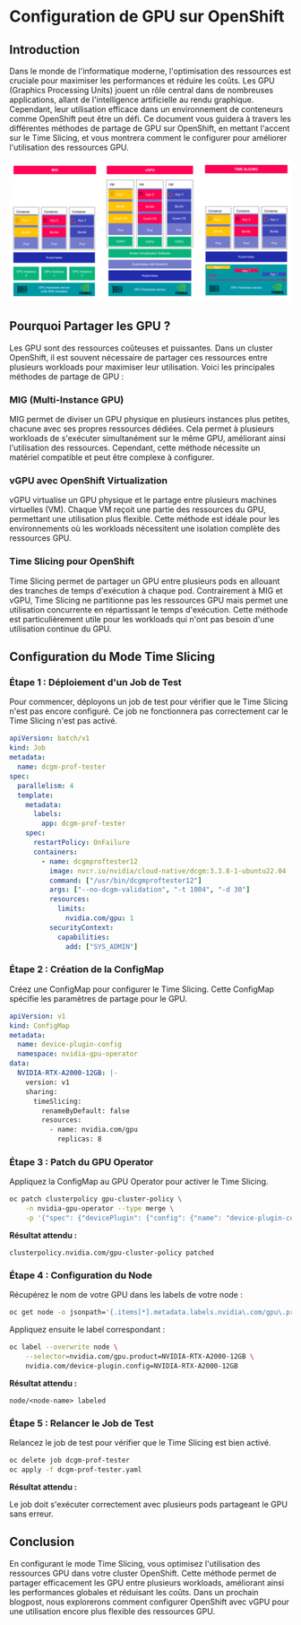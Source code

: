 # Configuration de GPU sur OpenShift

## Introduction

Dans le monde de l'informatique moderne, l'optimisation des ressources est cruciale pour maximiser les performances et réduire les coûts. Les GPU (Graphics Processing Units) jouent un rôle central dans de nombreuses applications, allant de l'intelligence artificielle au rendu graphique. Cependant, leur utilisation efficace dans un environnement de conteneurs comme OpenShift peut être un défi. Ce document vous guidera à travers les différentes méthodes de partage de GPU sur OpenShift, en mettant l'accent sur le Time Slicing, et vous montrera comment le configurer pour améliorer l'utilisation des ressources GPU.

![RT-isolation](images/nvidia-arch.svg)

## Pourquoi Partager les GPU ?

Les GPU sont des ressources coûteuses et puissantes. Dans un cluster OpenShift, il est souvent nécessaire de partager ces ressources entre plusieurs workloads pour maximiser leur utilisation. Voici les principales méthodes de partage de GPU :

### MIG (Multi-Instance GPU)

MIG permet de diviser un GPU physique en plusieurs instances plus petites, chacune avec ses propres ressources dédiées. Cela permet à plusieurs workloads de s'exécuter simultanément sur le même GPU, améliorant ainsi l'utilisation des ressources. Cependant, cette méthode nécessite un matériel compatible et peut être complexe à configurer.

### vGPU avec OpenShift Virtualization

vGPU virtualise un GPU physique et le partage entre plusieurs machines virtuelles (VM). Chaque VM reçoit une partie des ressources du GPU, permettant une utilisation plus flexible. Cette méthode est idéale pour les environnements où les workloads nécessitent une isolation complète des ressources GPU.

### Time Slicing pour OpenShift

Time Slicing permet de partager un GPU entre plusieurs pods en allouant des tranches de temps d'exécution à chaque pod. Contrairement à MIG et vGPU, Time Slicing ne partitionne pas les ressources GPU mais permet une utilisation concurrente en répartissant le temps d'exécution. Cette méthode est particulièrement utile pour les workloads qui n'ont pas besoin d'une utilisation continue du GPU.

## Configuration du Mode Time Slicing

### Étape 1 : Déploiement d'un Job de Test

Pour commencer, déployons un job de test pour vérifier que le Time Slicing n'est pas encore configuré. Ce job ne fonctionnera pas correctement car le Time Slicing n'est pas activé.

```yaml
apiVersion: batch/v1
kind: Job
metadata:
  name: dcgm-prof-tester
spec:
  parallelism: 4
  template:
    metadata:
      labels:
        app: dcgm-prof-tester
    spec:
      restartPolicy: OnFailure
      containers:
        - name: dcgmproftester12
          image: nvcr.io/nvidia/cloud-native/dcgm:3.3.8-1-ubuntu22.04
          command: ["/usr/bin/dcgmproftester12"]
          args: ["--no-dcgm-validation", "-t 1004", "-d 30"]
          resources:
            limits:
              nvidia.com/gpu: 1
          securityContext:
            capabilities:
              add: ["SYS_ADMIN"]
```

### Étape 2 : Création de la ConfigMap

Créez une ConfigMap pour configurer le Time Slicing. Cette ConfigMap spécifie les paramètres de partage pour le GPU.

```yaml
apiVersion: v1
kind: ConfigMap
metadata:
  name: device-plugin-config
  namespace: nvidia-gpu-operator
data:
  NVIDIA-RTX-A2000-12GB: |-
    version: v1
    sharing:
      timeSlicing:
        renameByDefault: false
        resources:
          - name: nvidia.com/gpu
            replicas: 8
```

### Étape 3 : Patch du GPU Operator

Appliquez la ConfigMap au GPU Operator pour activer le Time Slicing.

```sh
oc patch clusterpolicy gpu-cluster-policy \
    -n nvidia-gpu-operator --type merge \
    -p '{"spec": {"devicePlugin": {"config": {"name": "device-plugin-config"}}}}'
```

**Résultat attendu :**

```
clusterpolicy.nvidia.com/gpu-cluster-policy patched
```

### Étape 4 : Configuration du Node

Récupérez le nom de votre GPU dans les labels de votre node :

```sh
oc get node -o jsonpath='{.items[*].metadata.labels.nvidia\.com/gpu\.product}'
```

Appliquez ensuite le label correspondant :

```sh
oc label --overwrite node \
    --selector=nvidia.com/gpu.product=NVIDIA-RTX-A2000-12GB \
    nvidia.com/device-plugin.config=NVIDIA-RTX-A2000-12GB
```

**Résultat attendu :**

```
node/<node-name> labeled
```

### Étape 5 : Relancer le Job de Test

Relancez le job de test pour vérifier que le Time Slicing est bien activé.

```sh
oc delete job dcgm-prof-tester
oc apply -f dcgm-prof-tester.yaml
```

**Résultat attendu :**

Le job doit s'exécuter correctement avec plusieurs pods partageant le GPU sans erreur.

## Conclusion

En configurant le mode Time Slicing, vous optimisez l'utilisation des ressources GPU dans votre cluster OpenShift. Cette méthode permet de partager efficacement les GPU entre plusieurs workloads, améliorant ainsi les performances globales et réduisant les coûts. Dans un prochain blogpost, nous explorerons comment configurer OpenShift avec vGPU pour une utilisation encore plus flexible des ressources GPU.

